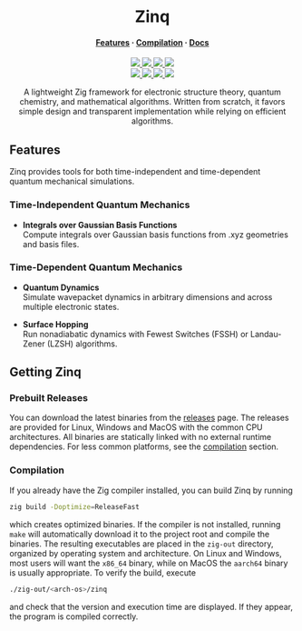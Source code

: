 <h1 align="center">Zinq</h1>

<h4 align="center">
  <a href="https://github.com/tjira/zinq#features">Features</a>
  ·
  <a href="https://github.com/tjira/zinq#compilation">Compilation</a>
  ·
  <a href="https://tjira.github.io/zinq/">Docs</a>
</h4>

<p align="center">
    <a href="https://github.com/tjira/zinq/pulse">
        <img src="https://img.shields.io/github/last-commit/tjira/zinq?style=for-the-badge"/>
    </a>
    <a href="https://github.com/tjira/zinq/blob/master/license">
        <img src="https://img.shields.io/github/license/tjira/zinq?style=for-the-badge"/>
    </a>
    <a href="https://github.com/tjira/zinq/actions/workflows/test.yml">
        <img src="https://img.shields.io/github/actions/workflow/status/tjira/zinq/test.yml?style=for-the-badge&label=test"/>
    </a>
    <a href="https://github.com/tjira/zinq/releases/latest">
        <img src="https://img.shields.io/github/v/release/tjira/zinq?display_name=tag&style=for-the-badge"/>
    </a>
    <br>
    <a href="https://github.com/tjira/zinq">
        <img src="https://img.shields.io/github/languages/code-size/tjira/zinq?style=for-the-badge"/>
    </a>
    <a href="https://github.com/tjira/zinq">
        <img src="https://img.shields.io/endpoint?url=https://ghloc.vercel.app/api/tjira/zinq/badge?filter=.zig$&style=for-the-badge&format=human"/>
    </a>
    <a href="https://github.com/tjira/zinq/stargazers">
        <img src="https://img.shields.io/github/stars/tjira/zinq?style=for-the-badge"/>
    </a>
    <a href="https://github.com/tjira/zinq/releases/latest">
        <img src="https://img.shields.io/github/downloads/tjira/zinq/total?style=for-the-badge"/>
    </a>
</p>

<p align="center">
A lightweight Zig framework for electronic structure theory, quantum chemistry, and mathematical algorithms. Written from scratch, it favors simple design and transparent implementation while relying on efficient algorithms.
</p>

## Features

Zinq provides tools for both time-independent and time-dependent quantum mechanical simulations.

### Time-Independent Quantum Mechanics

* **Integrals over Gaussian Basis Functions**  
  Compute integrals over Gaussian basis functions from .xyz geometries and basis files.

### Time-Dependent Quantum Mechanics

* **Quantum Dynamics**  
  Simulate wavepacket dynamics in arbitrary dimensions and across multiple electronic states.

* **Surface Hopping**  
  Run nonadiabatic dynamics with Fewest Switches (FSSH) or Landau-Zener (LZSH) algorithms.

## Getting Zinq

### Prebuilt Releases

You can download the latest binaries from the [releases](https://github.com/tjira/zinq/releases/latest) page. The releases are provided for Linux, Windows and MacOS with the common CPU architectures. All binaries are statically linked with no external runtime dependencies. For less common platforms, see the [compilation](#Compilation) section.

### Compilation

If you already have the Zig compiler installed, you can build Zinq by running

```bash
zig build -Doptimize=ReleaseFast
```

which creates optimized binaries. If the compiler is not installed, running `make` will automatically download it to the project root and compile the binaries. The resulting executables are placed in the `zig-out` directory, organized by operating system and architecture. On Linux and Windows, most users will want the `x86_64` binary, while on MacOS the `aarch64` binary is usually appropriate. To verify the build, execute

```bash
./zig-out/<arch-os>/zinq
```

and check that the version and execution time are displayed. If they appear, the program is compiled correctly.
